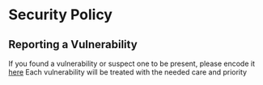 # Security Policy

## Reporting a Vulnerability

If you found a vulnerability or suspect one to be present, please encode it [here](https://github.com/geertmeersman/nexxtmove/security/advisories/new)
Each vulnerability will be treated with the needed care and priority
